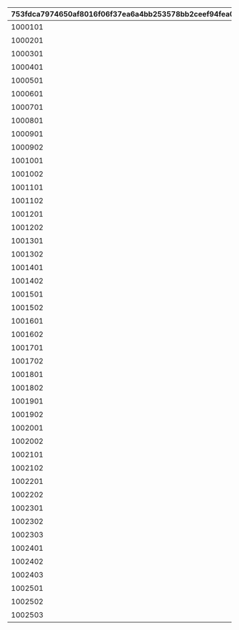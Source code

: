 |753fdca7974650af8016f06f37ea6a4bb253578bb2ceef94fea05941d4173d59|ddda5f310eedc94fbb60a6369a44d7a96d0f25c08dd0147ecdadfdd65ef9730a|96c76555cf1e9820a173d80ecd7250e283ac573a5950eb2f99f6fb0ee0caeeb3|545a7e5882f1f56c05bc5fe21b101dee1aa30457cbe4e6593509c60b2f48947b|dc52d077ea6e1dd188e3db68d876e7033a716aee4e72318bd9b34cdef70ba855|73575baa6794373e0904e06f73a169c758a72ea9e7c6a61ae992381ea3d2e6cb|0a1dc00a4ea362600e494cd846333e265ecc81c3f739d6547fd405e1052d0986|
| --- | --- | --- | --- | --- | --- | --- |
|1000101|vo_minigame_1004|2|vo_minigame_1004_top_1_000|10001|1|ふっふっふ、これでカヤぴぃとボスを見返してやるです！|
|1000201|vo_minigame_1004|2|vo_minigame_1004_top_1_003|10002|1|しりとりでの戦い、お兄さんにも手伝ってもらうです|
|1000301|vo_minigame_1004|1|vo_minigame_1004_top_1_004|10003|2|どんなケンカも売られた以上は買うのが喧嘩屋だ！やってやるぜ！|
|1000401|vo_minigame_1004|1|vo_minigame_1004_top_1_005|10004|2|石板でしりとりか……イノリのヤツおもしろいこと考えるな|
|1000501|vo_minigame_1004|1|vo_minigame_1004_top_1_006|10005|2|しりとりだろうがなんだろうが返り討ちにしてやるぜ|
|1000601|vo_minigame_1004|2|vo_minigame_1004_top_1_007|10006|3|ぐもも……（オデ、ハラヘッタ）|
|1000701|vo_minigame_1004|2|vo_minigame_1004_top_1_008|10007|3|ぐもももも（シリトリ タノシイ）|
|1000801|vo_minigame_1004|2|vo_minigame_1004_top_1_009|10008|3|ぐもももも！（イノリ イイヤツ）|
|1000901|vo_minigame_1004|2|vo_minigame_1004_top_2_010|10009|1|カヤぴぃ相手でも手加減しないです|
|1000902|vo_minigame_1004|1|vo_minigame_1004_top_2_011|10009|2|上等だ！やるからには本気で来いよな|
|1001001|vo_minigame_1004|2|vo_minigame_1004_top_2_012|10010|1|カヤぴぃ、謝るなら今のうちです|
|1001002|vo_minigame_1004|1|vo_minigame_1004_top_2_013|10010|2|イノリこそ泣きを入れるなら今のうちだぜ？|
|1001101|vo_minigame_1004|2|vo_minigame_1004_top_2_014|10011|1|カヤぴぃ、これからは知性の時代ですよ？|
|1001102|vo_minigame_1004|1|vo_minigame_1004_top_2_015|10011|2|待て！オレがバカみたいにいうな！！|
|1001201|vo_minigame_1004|1|vo_minigame_1004_top_2_016|10012|1|さあ、あたしたちの力を見せてやるです|
|1001202|vo_minigame_1004|2|vo_minigame_1004_top_2_017|10012|3|ぐも！（マカセロ！）|
|1001301|vo_minigame_1004|1|vo_minigame_1004_top_2_018|10013|1|よしよし、いいですようまくできたらチョコをあげるです！|
|1001302|vo_minigame_1004|2|vo_minigame_1004_top_2_019|10013|3|ぐも！（オデ チョコスキ）|
|1001401|vo_minigame_1004|1|vo_minigame_1004_top_2_023|10014|2|なあイノリ……もしかして当初の目的見失ってないよな？|
|1001402|vo_minigame_1004|2|vo_minigame_1004_top_2_024|10014|1|もちろん覚えてるですカヤぴぃを倒し我々の知能を証明するです|
|1001501|vo_minigame_1004|1|vo_minigame_1004_top_2_025|10015|2|いくらイノリ相手でも勝ちを譲る気はないからな！|
|1001502|vo_minigame_1004|2|vo_minigame_1004_top_2_026|10015|1|望むところです手加減はなしですよ|
|1001601|vo_minigame_1004|1|vo_minigame_1004_top_2_027|10016|2|へっ、なかなかやるじゃねえか|
|1001602|vo_minigame_1004|2|vo_minigame_1004_top_2_028|10016|1|カヤぴぃも思ったよりやるですね！|
|1001701|vo_minigame_1004|1|vo_minigame_1004_top_2_029|10017|2|お～い、ドラゴンもどき？|
|1001702|vo_minigame_1004|2|vo_minigame_1004_top_2_030|10017|3|ぐもっ！？（ヒッ！）|
|1001801|vo_minigame_1004|1|vo_minigame_1004_top_2_031|10018|2|いやあ、あんときは悪かったなはっはっは|
|1001802|vo_minigame_1004|2|vo_minigame_1004_top_2_032|10018|3|ぐももも……（かやピィ コワカッタ）|
|1001901|vo_minigame_1004|1|vo_minigame_1004_top_2_033|10019|2|お前ってさ……ほんとマヌケな顔してるよな|
|1001902|vo_minigame_1004|2|vo_minigame_1004_top_2_034|10019|3|ぐも……（オマエガ イウカ）|
|1002001|vo_minigame_1004|2|vo_minigame_1004_top_2_044|10020|3|ぐも……（ハラヘッタ チョコホシイ）|
|1002002|vo_minigame_1004|1|vo_minigame_1004_top_2_045|10020|2|なんだ？眠いのか？|
|1002101|vo_minigame_1004|2|vo_minigame_1004_top_2_046|10021|3|ぐもも（コイツ……キケン）|
|1002102|vo_minigame_1004|1|vo_minigame_1004_top_2_047|10021|2|うん？　なんだ？オレの舎弟にでもなりたいのか？|
|1002201|vo_minigame_1004|2|vo_minigame_1004_top_2_048|10022|3|ぐも…（かやピィノウキン）|
|1002202|vo_minigame_1004|1|vo_minigame_1004_top_2_049|10022|2|おい、今失礼なこと考えてるだろ？|
|1002301|vo_minigame_1004|1|vo_minigame_1004_top_3_058|10023|2|なあ、これいつまで続けるんだ？|
|1002302|vo_minigame_1004|2|vo_minigame_1004_top_3_059|10023|1|カヤぴぃが降参するまでです！|
|1002303|vo_minigame_1004|2|vo_minigame_1004_top_3_060|10023|3|ぐもも！（コウサンシロ！）|
|1002401|vo_minigame_1004|2|vo_minigame_1004_top_3_065|10024|3|ぐも！（イノリ チョコホシイ）|
|1002402|vo_minigame_1004|1|vo_minigame_1004_top_3_066|10024|1|しょうがないですね、食べ過ぎはダメですよ|
|1002403|vo_minigame_1004|1|vo_minigame_1004_top_3_067|10024|2|土産のチョコ、そうとう気に入ったみたいだな|
|1002501|vo_minigame_1004|2|vo_minigame_1004_top_3_068|10025|3|ぐも！（かやピィニハ マケナイ！）|
|1002502|vo_minigame_1004|1|vo_minigame_1004_top_3_069|10025|2|お？なんだ？腹でも減ってるのか？|
|1002503|vo_minigame_1004|2|vo_minigame_1004_top_3_070|10025|1|……全然話が通じてないです|